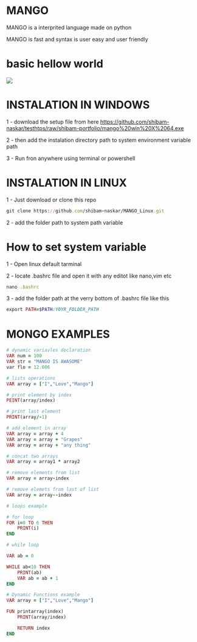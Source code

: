 # MANGO

MANGO is a interprited language made on python

MANGO is fast and syntax is user easy and user friendly


# basic hellow world
<img src="https://github.com/shibam-naskar/testhtps/blob/shibam-portfolio/Hnet-image.gif?raw=true" ><img/>

# INSTALATION IN WINDOWS
1 - download the setup file from here
https://github.com/shibam-naskar/testhtps/raw/shibam-portfolio/mango%20win%20X%2064.exe

2 - then add the instalation directory path to system environment variable path

3 - Run fron anywhere using terminal or powershell



# INSTALATION IN LINUX
1 - Just download or clone this repo

```ruby
git clone https://github.com/shibam-naskar/MANGO_Linux.git
```
2 - add the folder path to system path variable

# How to set system variable
  1 - Open linux default tarminal
  
  
  2 - locate .bashrc file and open it with any editot like nano,vim etc
  ```ruby
nano .bashrc
```
3 - add the folder path at the verry bottom of .bashrc file like this
 ```ruby
export PATH=$PATH:YOYR_FOLDER_PATH
```

# MONGO EXAMPLES

```ruby
# dynamic variavles declaration
VAR num = 100
VAR str = "MANGO IS AWASOME"
var flo = 12.006
```

```ruby
# lists operations
VAR array = ["I","Love","Mango"]

# print element by index
PEINT(array/index)

# print last element
PRINT(array/-1)

# add element in array
VAR array = array + 4
VAR array = array + "Grapes"
VAR array = array + "any thing"

# concat two arrays
VAR array = array1 * array2

# remove elements from list
VAR array = array-index

# remove elemets from last of list
VAR array = array--index
```

```ruby
# loops example

# for loop
FOR i=0 TO 6 THEN
    PRINT(i)
END

# while loop

VAR ab = 0

WHILE ab<10 THEN
    PRINT(ab)
    VAR ab = ab + 1
END


```

```ruby
# Dynamic Functions example
VAR array = ["I","Love","Mango"]

FUN printarray(index)
	PRINT(array/index)

	RETURN index
END


```

